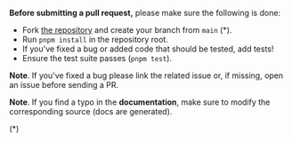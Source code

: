 **Before submitting a pull request,** please make sure the following is done:

- Fork [the repository](https://github.com/fp-ts/schema) and create your branch from `main` (\*).
- Run `pnpm install` in the repository root.
- If you've fixed a bug or added code that should be tested, add tests!
- Ensure the test suite passes (`pnpm test`).

**Note**. If you've fixed a bug please link the related issue or, if missing, open an issue before sending a PR.

**Note**. If you find a typo in the **documentation**, make sure to modify the corresponding source (docs are generated).

(\*)

